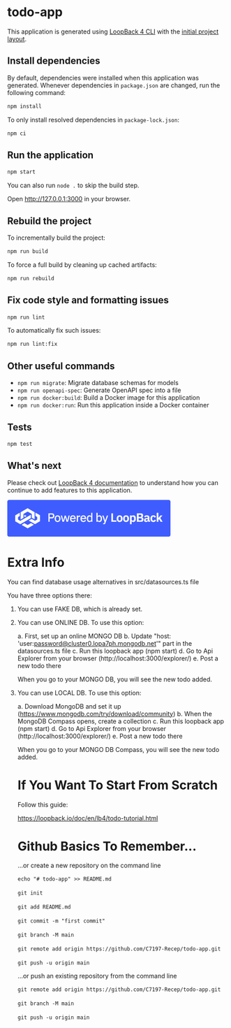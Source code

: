 # todo-app

This application is generated using [LoopBack 4 CLI](https://loopback.io/doc/en/lb4/Command-line-interface.html) with the
[initial project layout](https://loopback.io/doc/en/lb4/Loopback-application-layout.html).

## Install dependencies

By default, dependencies were installed when this application was generated.
Whenever dependencies in `package.json` are changed, run the following command:

```sh
npm install
```

To only install resolved dependencies in `package-lock.json`:

```sh
npm ci
```

## Run the application

```sh
npm start
```

You can also run `node .` to skip the build step.

Open http://127.0.0.1:3000 in your browser.

## Rebuild the project

To incrementally build the project:

```sh
npm run build
```

To force a full build by cleaning up cached artifacts:

```sh
npm run rebuild
```

## Fix code style and formatting issues

```sh
npm run lint
```

To automatically fix such issues:

```sh
npm run lint:fix
```

## Other useful commands

- `npm run migrate`: Migrate database schemas for models
- `npm run openapi-spec`: Generate OpenAPI spec into a file
- `npm run docker:build`: Build a Docker image for this application
- `npm run docker:run`: Run this application inside a Docker container

## Tests

```sh
npm test
```

## What's next

Please check out [LoopBack 4 documentation](https://loopback.io/doc/en/lb4/) to
understand how you can continue to add features to this application.

[![LoopBack](https://github.com/loopbackio/loopback-next/raw/master/docs/site/imgs/branding/Powered-by-LoopBack-Badge-(blue)-@2x.png)](http://loopback.io/)

# Extra Info

You can find database usage alternatives in src/datasources.ts file

You have three options there:

1. You can use FAKE DB, which is already set.

2. You can use ONLINE DB. To use this option:

    a.  First, set up an online MONGO DB
    b.  Update "host: 'user:password@cluster0.lopa7ph.mongodb.net'" part in the datasources.ts file
    c.  Run this loopback app (npm start)
    d.  Go to Api Explorer from your browser (http://localhost:3000/explorer/)
    e.  Post a new todo there

    When you go to your MONGO DB, you will see the new todo added.

3.  You can use LOCAL DB. To use this option:

    a.  Download MongoDB and set it up (https://www.mongodb.com/try/download/community)
    b.  When the MongoDB Compass opens, create a collection
    c.  Run this loopback app (npm start)
    d.  Go to Api Explorer from your browser (http://localhost:3000/explorer/)
    e.  Post a new todo there

    When you go to your MONGO DB Compass, you will see the new todo added.

    # If You Want To Start From Scratch

    Follow this guide:
    
    https://loopback.io/doc/en/lb4/todo-tutorial.html

    # Github Basics To Remember...

    …or create a new repository on the command line

        echo "# todo-app" >> README.md

        git init

        git add README.md

        git commit -m "first commit"

        git branch -M main

        git remote add origin https://github.com/C7197-Recep/todo-app.git

        git push -u origin main

        
    …or push an existing repository from the command line

        git remote add origin https://github.com/C7197-Recep/todo-app.git

        git branch -M main

        git push -u origin main
